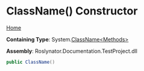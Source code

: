 # ClassName\(\) Constructor

[Home](../../../README.md#_top)

**Containing Type**: System\.[ClassName\<Methods>](../README.md#_top)

**Assembly**: Roslynator\.Documentation\.TestProject\.dll

```csharp
public ClassName()
```

